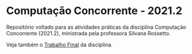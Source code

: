 # Computação Concorrente - 2021.2
Repositório voltado para as atividades práticas da disciplina Computação Concorrente (2021.2), ministrada pela professora Silvana Rossetto.

Veja também o [Trabalho Final](https://github.com/Poppolino/Trabalho_Final_Computacao_Concorrente) da disciplina.
